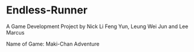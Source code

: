 # Endless-Runner

A Game Development Project by Nick Li Feng Yun,  Leung Wei Jun and Lee Marcus

Name of Game: Maki-Chan Adventure




